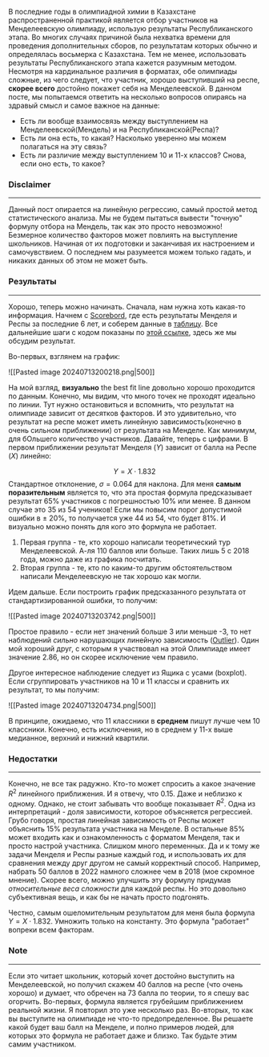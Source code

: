 В последние годы в олимпиадной химии в Казахстане распространенной практикой является отбор участников на Менделеевскую олимпиаду, использую результаты Республиканского этапа. Во многих случаях причиной была нехватка времени для проведения дополнительных сборов, по результатам которых обычно и определялась восьмерка с Казахстана. Тем не менее, использовать результаты Республиканского этапа кажется разумным методом. Несмотря на кардинальное различия в форматах, обе олимпиады сложные, из чего следует, что участник, хорошо выступивший на респе, **скорее всего** достойно покажет себя на Менделеевской. В данном посте, мы попытаемся ответить на несколько вопросов опираясь на здравый смысл и самое важное на данные:

- Есть ли вообще взаимосвязь между выступлением на Менделеевской(Мендель) и на Республиканской(Респа)?
- Есть ли она есть, то какая? Насколько уверенно мы можем полагаться на эту связь?
- Есть ли различие между выступлением 10 и 11-х классов? Снова, если оно есть, то какое?

### Disclaimer
---
Данный пост опирается на линейную регрессию, самый простой метод статистического анализа. Мы не будем пытаться вывести "точную" формулу отбора на Мендель, так как это просто невозможно! Безмерное количество факторов может повлиять на выступление школьников. Начиная от их подготовки и заканчивая их настроением и самочувствием. О последнем мы разумеется можем только гадать, и никаких данных об этом не может быть.

### Результаты
---
Хорошо, теперь можно начинать. Сначала, нам нужна хоть какая-то информация. Начнем с [Scorebord](https://scoreboard.bc-pf.org), где есть результаты Менделя и Респы за последние 6 лет, и соберем данные в [таблицу](https://caltech-my.sharepoint.com/:x:/r/personal/sbissena_caltech_edu/Documents/%D0%9A%D0%BD%D0%B8%D0%B3%D0%B0%205.xlsx?d=w344314896b3349d3af8a7c24dd59bd78&csf=1&web=1&e=oc7QYa). Все дальнейшие шаги с кодом показаны по [этой ссылке](https://github.com/SanzharBissenali/Linear_Regression_Mendel/blob/main/Mendel_Simple_Linear_Regression.ipynb), здесь же мы обсудим результат.

Во-первых, взглянем на график:

![[Pasted image 20240713200218.png|500]]

На мой взгляд, **визуально** the best fit line довольно хорошо проходится по данным. Конечно, мы видим, что много точек не проходят идеально по линии. Тут нужно остановиться и вспомнить, что результат на олимпиаде зависит от десятков факторов. И это удивительно, что результат на респе может иметь линейную зависимость(конечно в очень сильном приближении) от результата на Менделе. Как минимум, для бОльшего количество участников. Давайте, теперь с цифрами. В первом приближении результат Менделя ($Y$) зависит от балла на Респе ($X$) линейно:

$$
Y = X \cdot 1.832
$$
Стандартное отклонение, $\sigma = 0.064$ для наклона. Для меня **самым поразительным** является то, что эта простая формула предсказывает результат 65% участников c погрешностью 10% или менее. В данном случае это 35 из 54 учеников! Если мы повысим порог допустимой ошибки в $\pm$ 20%, то получается уже 44 из 54, что будет 81%. И визуально можно понять для кого это формула не работает. 

1) Первая группа - те, кто хорошо написали теоретический тур Менделеевской. А-ля 110 баллов или больше. Таких лишь 5 с 2018 года, можно даже из графика посчитать.
2) Вторая группа - те, кто по каким-то другим обстоятельством написали Менделеевскую не так хорошо как могли. 

Идем дальше. Если построить график предсказанного результата от cтандартизированной ошибки, то получим:

![[Pasted image 20240713203742.png|500]]

Проcтое правило - если нет значений больше 3 или меньше -3, то нет наблюдений *сильно* нарушающих линейную зависимость ([Outlier](https://en.wikipedia.org/wiki/Outlier)). Один мой хороший друг, с которым я участвовал на этой Олимпиаде имеет значение 2.86, но он скорее исключение чем правило. 

Другое интересное наблюдение следует из Ящика с усами (boxplot). Если сгруппировать участников на 10 и 11 классы и сравнить их результат, то мы получим:

![[Pasted image 20240713204734.png|500]]

В принципе, ожидаемо, что 11 классники в **среднем** пишут лучше чем 10 классники. Конечно, есть исключения, но в среднем у 11-х выше медианное, верхний и нижний квартили.
### Недостатки
---
Конечно, не все так радужно. Кто-то может спросить а какое значение $R^2$ линейного приближения. И я отвечу, что 0.15. Даже и неблизко к одному. Однако, не стоит забывать что вообще показывает $R^2$. Одна из интерпретаций  - доля зависимости, которое объясняется регрессией. Грубо говоря, простая линейная зависимость от Респы может объяснить 15% результата участника на Менделе. В остальные 85% может входить как и ознакомленность с форматом Менделя, так и просто настрой участника. Слишком много переменных. Да и к тому же задачи Менделя и Респы разные каждый год, и использовать их для сравнения между друг другом не самый корректный способ. Например, набрать 50 баллов в 2022 намного сложнее чем в 2018 (мое скромное мнение). Скорее всего, можно улучшить эту формулу придумав *относительные веса сложности* для каждой респы. Но это довольно субъективная вещь, и как бы не начать просто подгонять. 

Честно, самым ошеломительным результатом для меня была формула $Y = X \cdot 1.832$. Умножить только на константу. Это формула "работает" вопреки всем факторам. 

### Note
---
Если это читает школьник, который хочет достойно выступить на Менделеевской, но получил скажем 40 баллов на респе (что очень хорошо) и думает, что обречен на 73 балла по теории, то я спешу вас огорчить. Во-первых, формула является грубейшим приближением реальной жизни. Я повторил это уже несколько раз. Во-вторых, то как вы выступите на олимпиаде не что-то предопределенное. Вы решаете какой будет ваш балл на Менделе, и полно примеров людей, для которых это формула не работает даже и близко. Так будьте этим самим участником. 






